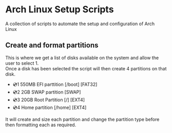 # Arch Linux Setup Scripts
  A collection of scripts to automate the setup and configuration of Arch Linux

## Create and format partitions
This is where we get a list of disks available on the system and allow the user to select 1.  
Once a disk has been selected the script will then create 4 partitions on that disk.  
+ :cd:1 550MB EFI parttition [/boot] [FAT32]  
+ :cd:2 2GB SWAP partition [SWAP]   
+ :cd:3 20GB Root Partition [/] [EXT4]  
+ :cd:4 Home partition [/home] [EXT4]  

It will create and size each partition and change the partition type before then formatting each as required.
  

